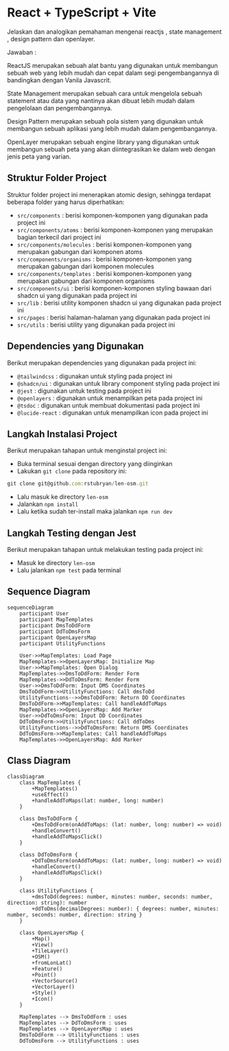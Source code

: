 # React + TypeScript + Vite

Jelaskan dan analogikan pemahaman mengenai reactjs , state management , design pattern dan openlayer.

Jawaban :

ReactJS merupakan sebuah alat bantu yang digunakan untuk membangun sebuah web yang lebih mudah dan cepat dalam segi pengembangannya di bandingkan dengan Vanila Javascrit.

State Management merupakan sebuah cara untuk mengelola sebuah statement atau data yang nantinya akan dibuat lebih mudah dalam pengelolaan dan pengembangannya.

Design Pattern merupakan sebuah pola sistem yang digunakan untuk membangun sebuah aplikasi yang lebih mudah dalam pengembangannya.

OpenLayer merupakan sebuah engine library yang digunakan untuk membangun sebuah peta yang akan diintegrasikan ke dalam web dengan jenis peta yang varian.

## Struktur Folder Project

Struktur folder project ini menerapkan atomic design, sehingga terdapat beberapa folder yang harus diperhatikan:

- `src/components` : berisi komponen-komponen yang digunakan pada project ini
- `src/components/atoms` : berisi komponen-komponen yang merupakan bagian terkecil dari project ini
- `src/components/molecules` : berisi komponen-komponen yang merupakan gabungan dari komponen atoms
- `src/components/organisms` : berisi komponen-komponen yang merupakan gabungan dari komponen molecules
- `src/components/templates` : berisi komponen-komponen yang merupakan gabungan dari komponen organisms
- `src/components/ui` : berisi komponen-komponen styling bawaan dari shadcn ui yang digunakan pada project ini
- `src/lib` : berisi utility komponen shadcn ui yang digunakan pada project ini
- `src/pages` : berisi halaman-halaman yang digunakan pada project ini
- `src/utils` : berisi utility yang digunakan pada project ini

## Dependencies yang Digunakan

Berikut merupakan dependencies yang digunakan pada project ini:

- `@tailwindcss` : digunakan untuk styling pada project ini
- `@shadcn/ui` : digunakan untuk library component styling pada project ini
- `@jest` : digunakan untuk testing pada project ini
- `@openlayers` : digunakan untuk menampilkan peta pada project ini
- `@tsdoc` : digunakan untuk membuat dokumentasi pada project ini
- `@lucide-react` : digunakan untuk menampilkan icon pada project ini

## Langkah Instalasi Project

Berikut merupakan tahapan untuk menginstal project ini:

- Buka terminal sesuai dengan directory yang diinginkan
- Lakukan `git clone` pada repository ini:

```js
git clone git@github.com:rstubryan/len-osm.git
```

- Lalu masuk ke directory `len-osm`
- Jalankan `npm install`
- Lalu ketika sudah ter-install maka jalankan `npm run dev`

## Langkah Testing dengan Jest

Berikut merupakan tahapan untuk melakukan testing pada project ini:

- Masuk ke directory `len-osm`
- Lalu jalankan `npm test` pada terminal

## Sequence Diagram

```mermaid
sequenceDiagram
    participant User
    participant MapTemplates
    participant DmsToDdForm
    participant DdToDmsForm
    participant OpenLayersMap
    participant UtilityFunctions

    User->>MapTemplates: Load Page
    MapTemplates->>OpenLayersMap: Initialize Map
    User->>MapTemplates: Open Dialog
    MapTemplates->>DmsToDdForm: Render Form
    MapTemplates->>DdToDmsForm: Render Form
    User->>DmsToDdForm: Input DMS Coordinates
    DmsToDdForm->>UtilityFunctions: Call dmsToDd
    UtilityFunctions-->>DmsToDdForm: Return DD Coordinates
    DmsToDdForm->>MapTemplates: Call handleAddToMaps
    MapTemplates->>OpenLayersMap: Add Marker
    User->>DdToDmsForm: Input DD Coordinates
    DdToDmsForm->>UtilityFunctions: Call ddToDms
    UtilityFunctions-->>DdToDmsForm: Return DMS Coordinates
    DdToDmsForm->>MapTemplates: Call handleAddToMaps
    MapTemplates->>OpenLayersMap: Add Marker
```

## Class Diagram

```mermaid
classDiagram
    class MapTemplates {
        +MapTemplates()
        +useEffect()
        +handleAddToMaps(lat: number, long: number)
    }

    class DmsToDdForm {
        +DmsToDdForm(onAddToMaps: (lat: number, long: number) => void)
        +handleConvert()
        +handleAddToMapsClick()
    }

    class DdToDmsForm {
        +DdToDmsForm(onAddToMaps: (lat: number, long: number) => void)
        +handleConvert()
        +handleAddToMapsClick()
    }

    class UtilityFunctions {
        +dmsToDd(degrees: number, minutes: number, seconds: number, direction: string): number
        +ddToDms(decimalDegrees: number): { degrees: number, minutes: number, seconds: number, direction: string }
    }

    class OpenLayersMap {
        +Map()
        +View()
        +TileLayer()
        +OSM()
        +fromLonLat()
        +Feature()
        +Point()
        +VectorSource()
        +VectorLayer()
        +Style()
        +Icon()
    }

    MapTemplates --> DmsToDdForm : uses
    MapTemplates --> DdToDmsForm : uses
    MapTemplates --> OpenLayersMap : uses
    DmsToDdForm --> UtilityFunctions : uses
    DdToDmsForm --> UtilityFunctions : uses
```